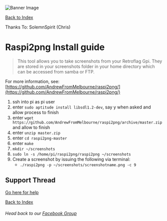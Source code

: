 ![Banner Image](https://sinisterspatula.github.io/RetroflagGpiGuides/images/GuidesBanner.png)

[Back to Index](https://sinisterspatula.github.io/RetroflagGpiGuides/)

Thanks To: SolemnSpirit (Chris)


# Raspi2png Install guide

> This tool allows you to take screenshots from your Retroflag Gpi.  They are stored in your screenshots folder in your home directory which can be accessed from samba or FTP.

For more information, see: [https://github.com/AndrewFromMelbourne/raspi2png/](https://github.com/AndrewFromMelbourne/raspi2png/)

1. ssh into pi as pi user
1. enter `sudo aptitude install libsdl1.2-dev`, say y when asked and allow process to finish
1. enter `wget https://github.com/AndrewFromMelbourne/raspi2png/archive/master.zip` and allow to finish
1. enter `unzip master.zip`
1. enter `cd raspi2png-master`
1. enter `make`
1. `mkdir ~/screenshots`
1. `sudo ln -s /home/pi/raspi2png/raspi2png ~/screenshots`
1. Create a screenshot by issuing the following via terminal:
	* `./raspi2png -p ~/screenshots/screenshotname.png -c 9`


## Support Thread
[Go here for help](https://www.facebook.com/groups/401660300458844/)

[Back to Index](https://sinisterspatula.github.io/RetroflagGpiGuides/)

###### Head back to our [Facebook Group](https://www.facebook.com/groups/401660300458844/)
